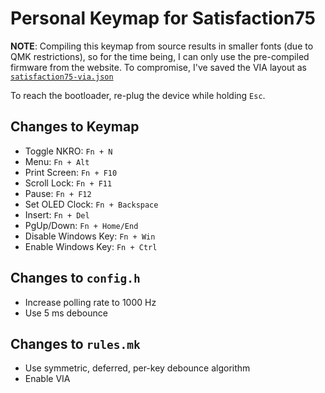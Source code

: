 # Personal Keymap for Satisfaction75

**NOTE**: Compiling this keymap from source results in smaller fonts (due to QMK restrictions), so for the time being, I can only use the pre-compiled firmware from the website. To compromise, I've saved the VIA layout as [`satisfaction75-via.json`](./satisfaction75-via.json)

To reach the bootloader, re-plug the device while holding `Esc`.

## Changes to Keymap

- Toggle NKRO: `Fn + N`
- Menu: `Fn + Alt`
- Print Screen: `Fn + F10`
- Scroll Lock: `Fn + F11`
- Pause: `Fn + F12`
- Set OLED Clock: `Fn + Backspace`
- Insert: `Fn + Del`
- PgUp/Down: `Fn + Home/End`
- Disable Windows Key: `Fn + Win`
- Enable Windows Key: `Fn + Ctrl`

## Changes to `config.h`

- Increase polling rate to 1000 Hz
- Use 5 ms debounce

## Changes to `rules.mk`

- Use symmetric, deferred, per-key debounce algorithm
- Enable VIA
